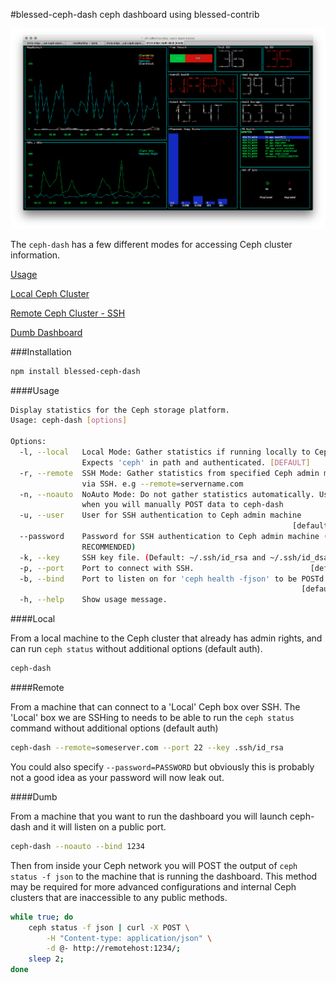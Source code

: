 #blessed-ceph-dash
ceph dashboard using blessed-contrib


![Image of blessed-ceph-dash](./screenshot.png)

The `ceph-dash` has a few different modes for accessing Ceph cluster information.

[Usage](#usage)

[Local Ceph Cluster](#local)

[Remote Ceph Cluster - SSH](#remote)

[Dumb Dashboard](#dumb)

###Installation
```bash
npm install blessed-ceph-dash
```

####Usage

```bash
Display statistics for the Ceph storage platform.
Usage: ceph-dash [options]

Options:
  -l, --local   Local Mode: Gather statistics if running locally to Ceph.
                Expects 'ceph' in path and authenticated. [DEFAULT]
  -r, --remote  SSH Mode: Gather statistics from specified Ceph admin machine
                via SSH. e.g --remote=servername.com
  -n, --noauto  NoAuto Mode: Do not gather statistics automatically. Used for
                when you will manually POST data to ceph-dash
  -u, --user    User for SSH authentication to Ceph admin machine
                                                               [default: "root"]
  --password    Password for SSH authentication to Ceph admin machine (NOT
                RECOMMENDED)
  -k, --key     SSH key file. (Default: ~/.ssh/id_rsa and ~/.ssh/id_dsa)
  -p, --port    Port to connect with SSH.                          [default: 22]
  -b, --bind    Port to listen on for 'ceph health -fjson' to be POSTd to.
                                                                 [default: 3004]
  -h, --help    Show usage message.
```

####Local

From a local machine to the Ceph cluster that already has admin rights, and can run `ceph status` without additional options (default auth).

```bash
ceph-dash
```


####Remote

From a machine that can connect to a 'Local' Ceph box over SSH. The 'Local' box we are SSHing to needs to be able to run the `ceph status` command without additional options (default auth)

```bash
ceph-dash --remote=someserver.com --port 22 --key .ssh/id_rsa
```

You could also specify `--password=PASSWORD` but obviously this is probably not a good idea as your password will now leak out.


####Dumb

From a machine that you want to run the dashboard you will launch ceph-dash and it will listen on a public port.

```bash
ceph-dash --noauto --bind 1234
```

Then from inside your Ceph network you will POST the output of `ceph status -f json` to the machine that is running the dashboard. This method may be required for more advanced configurations and internal Ceph clusters that are inaccessible to any public methods.

```bash
while true; do 
    ceph status -f json | curl -X POST \
    	-H "Content-type: application/json" \
    	-d @- http://remotehost:1234/; 
    sleep 2; 
done
```
